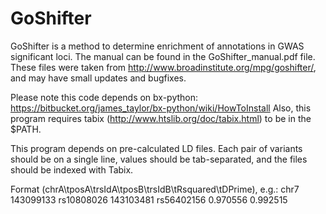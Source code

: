# GoShifter

GoShifter is a method to determine enrichment of annotations in GWAS significant loci. The manual can be found in the GoShifter_manual.pdf file. These files were taken from http://www.broadinstitute.org/mpg/goshifter/, and may have small updates and bugfixes.

Please note this code depends on bx-python: https://bitbucket.org/james_taylor/bx-python/wiki/HowToInstall
Also, this program requires tabix (http://www.htslib.org/doc/tabix.html) to be in the $PATH.

This program depends on pre-calculated LD files. Each pair of variants should be on a single line, values should be tab-separated, and the files should be indexed with Tabix. 

Format (chrA\tposA\trsIdA\tposB\trsIdB\tRsquared\tDPrime), e.g.:
chr7	143099133	rs10808026	143103481	rs56402156	0.970556	0.992515

